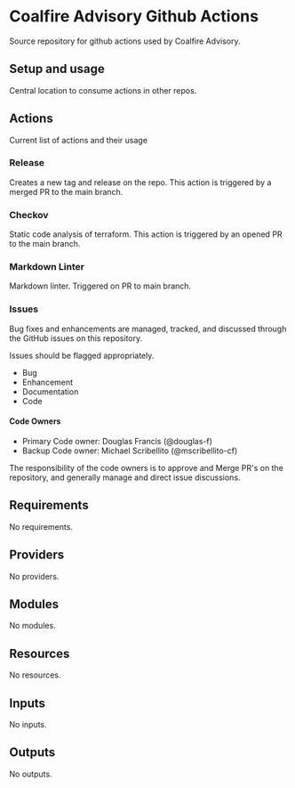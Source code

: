 # Coalfire Advisory Github Actions

Source repository for github actions used by Coalfire Advisory.

## Setup and usage

Central location to consume actions in other repos.

## Actions

Current list of actions and their usage

### Release

Creates a new tag and release on the repo.  This action is triggered by a merged PR to the main branch.

### Checkov

Static code analysis of terraform. This action is triggered by an opened PR to the main branch.

### Markdown Linter

Markdown linter. Triggered on PR to main branch.

### **Issues**

Bug fixes and enhancements are managed, tracked, and discussed through the GitHub issues on this repository.

Issues should be flagged appropriately.

- Bug
- Enhancement
- Documentation
- Code

#### Code Owners

- Primary Code owner: Douglas Francis (@douglas-f)
- Backup Code owner: Michael Scribellito (@mscribellito-cf)

The responsibility of the code owners is to approve and Merge PR's on the repository, and generally manage and direct issue discussions.

<!-- BEGIN_TF_DOCS -->
## Requirements

No requirements.

## Providers

No providers.

## Modules

No modules.

## Resources

No resources.

## Inputs

No inputs.

## Outputs

No outputs.
<!-- END_TF_DOCS -->